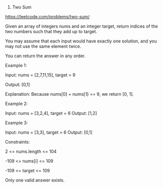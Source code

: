 1. Two Sum

https://leetcode.com/problems/two-sum/

Given an array of integers nums and an integer target, return indices of the two numbers such that they add up to target.


You may assume that each input would have exactly one solution, and you may not use the same element twice.




You can return the answer in any order.


 

Example 1:

Input: nums = [2,7,11,15], target = 9

Output: [0,1]

Explanation: Because nums[0] + nums[1] == 9, we return [0, 1].

Example 2:

Input: nums = [3,2,4], target = 6
Output: [1,2]

Example 3:

Input: nums = [3,3], target = 6
Output: [0,1]
 

Constraints:

2 <= nums.length <= 104

-109 <= nums[i] <= 109

-109 <= target <= 109

Only one valid answer exists.
